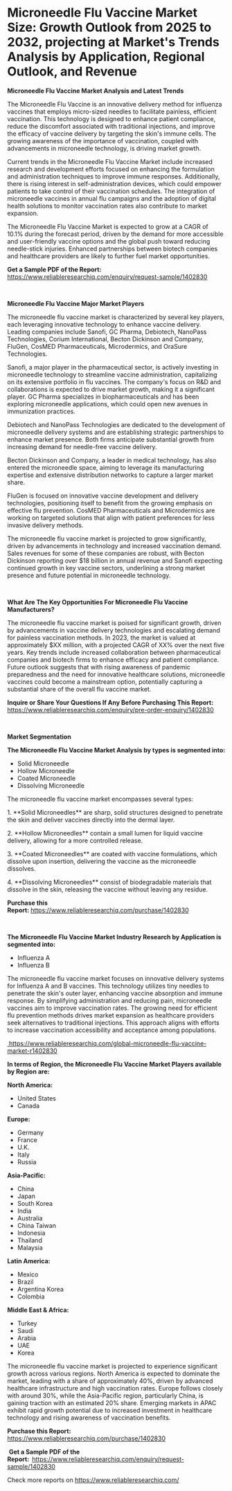 <p><h1>Microneedle Flu Vaccine Market Size: Growth Outlook from 2025 to 2032, projecting at Market's Trends Analysis by Application, Regional Outlook, and Revenue</h1></p><p><strong>Microneedle Flu Vaccine Market Analysis and Latest Trends</strong></p>
<p><p>The Microneedle Flu Vaccine is an innovative delivery method for influenza vaccines that employs micro-sized needles to facilitate painless, efficient vaccination. This technology is designed to enhance patient compliance, reduce the discomfort associated with traditional injections, and improve the efficacy of vaccine delivery by targeting the skin's immune cells. The growing awareness of the importance of vaccination, coupled with advancements in microneedle technology, is driving market growth. </p><p>Current trends in the Microneedle Flu Vaccine Market include increased research and development efforts focused on enhancing the formulation and administration techniques to improve immune responses. Additionally, there is rising interest in self-administration devices, which could empower patients to take control of their vaccination schedules. The integration of microneedle vaccines in annual flu campaigns and the adoption of digital health solutions to monitor vaccination rates also contribute to market expansion.</p><p>The Microneedle Flu Vaccine Market is expected to grow at a CAGR of 10.1% during the forecast period, driven by the demand for more accessible and user-friendly vaccine options and the global push toward reducing needle-stick injuries. Enhanced partnerships between biotech companies and healthcare providers are likely to further fuel market opportunities.</p></p>
<p><strong>Get a Sample PDF of the Report:&nbsp;</strong> <a href="https://www.reliableresearchiq.com/enquiry/request-sample/1402830?utm_campaign=1159&utm_medium=2&utm_source=Github&utm_content=ia&utm_term=12012025&utm_id=microneedle-flu-vaccine">https://www.reliableresearchiq.com/enquiry/request-sample/1402830</a></p>
<p>&nbsp;</p>
<p><strong>Microneedle Flu Vaccine Major Market Players</strong></p>
<p><p>The microneedle flu vaccine market is characterized by several key players, each leveraging innovative technology to enhance vaccine delivery. Leading companies include Sanofi, GC Pharma, Debiotech, NanoPass Technologies, Corium International, Becton Dickinson and Company, FluGen, CosMED Pharmaceuticals, Microdermics, and OraSure Technologies.</p><p>Sanofi, a major player in the pharmaceutical sector, is actively investing in microneedle technology to streamline vaccine administration, capitalizing on its extensive portfolio in flu vaccines. The company's focus on R&D and collaborations is expected to drive market growth, making it a significant player. GC Pharma specializes in biopharmaceuticals and has been exploring microneedle applications, which could open new avenues in immunization practices.</p><p>Debiotech and NanoPass Technologies are dedicated to the development of microneedle delivery systems and are establishing strategic partnerships to enhance market presence. Both firms anticipate substantial growth from increasing demand for needle-free vaccine delivery.</p><p>Becton Dickinson and Company, a leader in medical technology, has also entered the microneedle space, aiming to leverage its manufacturing expertise and extensive distribution networks to capture a larger market share. </p><p>FluGen is focused on innovative vaccine development and delivery technologies, positioning itself to benefit from the growing emphasis on effective flu prevention. CosMED Pharmaceuticals and Microdermics are working on targeted solutions that align with patient preferences for less invasive delivery methods.</p><p>The microneedle flu vaccine market is projected to grow significantly, driven by advancements in technology and increased vaccination demand. Sales revenues for some of these companies are robust, with Becton Dickinson reporting over $18 billion in annual revenue and Sanofi expecting continued growth in key vaccine sectors, underlining a strong market presence and future potential in microneedle technology.</p></p>
<p>&nbsp;</p>
<p><strong>What Are The Key Opportunities For Microneedle Flu Vaccine Manufacturers?</strong></p>
<p><p>The microneedle flu vaccine market is poised for significant growth, driven by advancements in vaccine delivery technologies and escalating demand for painless vaccination methods. In 2023, the market is valued at approximately $XX million, with a projected CAGR of XX% over the next five years. Key trends include increased collaboration between pharmaceutical companies and biotech firms to enhance efficacy and patient compliance. Future outlook suggests that with rising awareness of pandemic preparedness and the need for innovative healthcare solutions, microneedle vaccines could become a mainstream option, potentially capturing a substantial share of the overall flu vaccine market.</p></p>
<p><strong>Inquire or Share Your Questions If Any Before Purchasing This Report:</strong> <a href="https://www.reliableresearchiq.com/enquiry/pre-order-enquiry/1402830?utm_campaign=1159&utm_medium=2&utm_source=Github&utm_content=ia&utm_term=12012025&utm_id=microneedle-flu-vaccine">https://www.reliableresearchiq.com/enquiry/pre-order-enquiry/1402830</a></p>
<p>&nbsp;</p>
<p><strong>Market Segmentation</strong></p>
<p><strong>The Microneedle Flu Vaccine Market Analysis by types is segmented into:</strong></p>
<p><ul><li>Solid Microneedle</li><li>Hollow Microneedle</li><li>Coated Microneedle</li><li>Dissolving Microneedle</li></ul></p>
<p><p>The microneedle flu vaccine market encompasses several types: </p><p>1. **Solid Microneedles** are sharp, solid structures designed to penetrate the skin and deliver vaccines directly into the dermal layer.</p><p>2. **Hollow Microneedles** contain a small lumen for liquid vaccine delivery, allowing for a more controlled release.</p><p>3. **Coated Microneedles** are coated with vaccine formulations, which dissolve upon insertion, delivering the vaccine as the microneedle dissolves.</p><p>4. **Dissolving Microneedles** consist of biodegradable materials that dissolve in the skin, releasing the vaccine without leaving any residue.</p></p>
<p><strong>Purchase this Report:&nbsp;</strong><a href="https://www.reliableresearchiq.com/purchase/1402830?utm_campaign=1159&utm_medium=2&utm_source=Github&utm_content=ia&utm_term=12012025&utm_id=microneedle-flu-vaccine">https://www.reliableresearchiq.com/purchase/1402830</a></p>
<p>&nbsp;</p>
<p><strong>The Microneedle Flu Vaccine Market Industry Research by Application is segmented into:</strong></p>
<p><ul><li>Influenza A</li><li>Influenza B</li></ul></p>
<p><p>The microneedle flu vaccine market focuses on innovative delivery systems for Influenza A and B vaccines. This technology utilizes tiny needles to penetrate the skin's outer layer, enhancing vaccine absorption and immune response. By simplifying administration and reducing pain, microneedle vaccines aim to improve vaccination rates. The growing need for efficient flu prevention methods drives market expansion as healthcare providers seek alternatives to traditional injections. This approach aligns with efforts to increase vaccination accessibility and acceptance among populations.</p></p>
<p><a href="https://www.reliableresearchiq.com/global-microneedle-flu-vaccine-market-r1402830?utm_campaign=1159&utm_medium=2&utm_source=Github&utm_content=ia&utm_term=12012025&utm_id=microneedle-flu-vaccine">&nbsp;https://www.reliableresearchiq.com/global-microneedle-flu-vaccine-market-r1402830</a></p>
<p><strong>In terms of Region, the Microneedle Flu Vaccine Market Players available by Region are:</strong></p>
<p>
    <p> <strong> North America: </strong>
        <ul>
            <li>United States</li>
            <li>Canada</li>
        </ul>
        </p> 
    <p> <strong> Europe: </strong>
        <ul>
            <li>Germany</li>
            <li>France</li>
            <li>U.K.</li>
            <li>Italy</li>
            <li>Russia</li>
        </ul>
        </p> 
    <p> <strong> Asia-Pacific: </strong>
        <ul>
            <li>China</li>
            <li>Japan</li>
            <li>South Korea</li>
            <li>India</li>
            <li>Australia</li>
            <li>China Taiwan</li>
            <li>Indonesia</li>
            <li>Thailand</li>
            <li>Malaysia</li>
        </ul>
        </p> 
    <p> <strong> Latin America: </strong>
        <ul>
            <li>Mexico</li>
            <li>Brazil</li>
            <li>Argentina Korea</li>
            <li>Colombia</li>
        </ul>
        </p> 
    <p> <strong> Middle East & Africa: </strong>
        <ul>
            <li>Turkey</li>
            <li>Saudi</li>
            <li>Arabia</li>
            <li>UAE</li>
            <li>Korea</li>
        </ul>
    </p>
    </p>
<p><p>The microneedle flu vaccine market is projected to experience significant growth across various regions. North America is expected to dominate the market, leading with a share of approximately 40%, driven by advanced healthcare infrastructure and high vaccination rates. Europe follows closely with around 30%, while the Asia-Pacific region, particularly China, is gaining traction with an estimated 20% share. Emerging markets in APAC exhibit rapid growth potential due to increased investment in healthcare technology and rising awareness of vaccination benefits.</p></p>
<p><strong>Purchase this Report: </strong><a href="https://www.reliableresearchiq.com/purchase/1402830?utm_campaign=1159&utm_medium=2&utm_source=Github&utm_content=ia&utm_term=12012025&utm_id=microneedle-flu-vaccine">https://www.reliableresearchiq.com/purchase/1402830</a></p>
<p>&nbsp;<strong>Get a Sample PDF of the Report:&nbsp;&nbsp;</strong><a href="https://www.reliableresearchiq.com/enquiry/request-sample/1402830?utm_campaign=1159&utm_medium=2&utm_source=Github&utm_content=ia&utm_term=12012025&utm_id=microneedle-flu-vaccine">https://www.reliableresearchiq.com/enquiry/request-sample/1402830</a></p>
<p><strong></strong></p>
<p>Check more reports on <a href="https://www.reliableresearchiq.com/?utm_campaign=1159&utm_medium=2&utm_source=Github&utm_content=ia&utm_term=12012025&utm_id=microneedle-flu-vaccine">https://www.reliableresearchiq.com/</a></p>